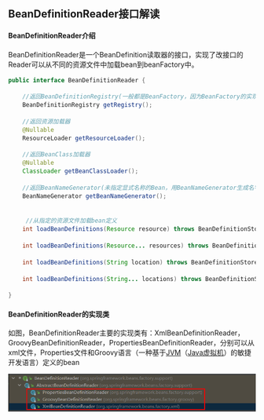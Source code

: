 ## BeanDefinitionReader接口解读

#### BeanDefinitionReader介绍

BeanDefinitionReader是一个BeanDefinition读取器的接口，实现了改接口的Reader可以从不同的资源文件中加载bean到beanFactory中。

```java
public interface BeanDefinitionReader {

	//返回BeanDefinitionRegistry(一般都是BeanFactory，因为BeanFactory的实现类基本都实现了BeanDefinitionRegistry)
	BeanDefinitionRegistry getRegistry();

	//返回资源加载器
	@Nullable
	ResourceLoader getResourceLoader();

	//返回BeanClass加载器
	@Nullable
	ClassLoader getBeanClassLoader();

	//返回BeanNameGenerator(未指定显式名称的Bean，用BeanNameGenerator生成名字)
	BeanNameGenerator getBeanNameGenerator();


	 //从指定的资源文件加载bean定义
	int loadBeanDefinitions(Resource resource) throws BeanDefinitionStoreException;

	int loadBeanDefinitions(Resource... resources) throws BeanDefinitionStoreException;

	int loadBeanDefinitions(String location) throws BeanDefinitionStoreException;

	int loadBeanDefinitions(String... locations) throws BeanDefinitionStoreException;

}
```





#### BeanDefinitionReader的实现类

如图，BeanDefinitionReader主要的实现类有：XmlBeanDefinitionReader，GroovyBeanDefinitionReader，PropertiesBeanDefinitionReader，分别可以从xml文件，Properties文件和Groovy语言（一种基于[JVM](https://baike.baidu.com/item/JVM)（[Java虚拟机](https://baike.baidu.com/item/Java虚拟机)）的敏捷开发语言）定义的bean

![113](https://raw.githubusercontent.com/WenyaoL/blog-img/main/113.png)

